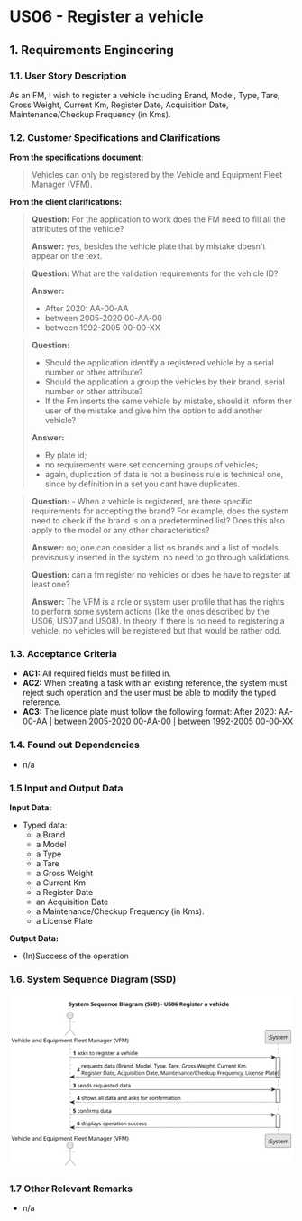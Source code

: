# US06 - Register a vehicle


## 1. Requirements Engineering

### 1.1. User Story Description

As an FM, I wish to register a vehicle including Brand, Model, Type, Tare,
Gross Weight, Current Km, Register Date, Acquisition Date, Maintenance/Checkup Frequency (in Kms).

### 1.2. Customer Specifications and Clarifications 

**From the specifications document:**

> Vehicles can only be registered by the Vehicle and Equipment Fleet Manager (VFM).

**From the client clarifications:**

> **Question:** For the application to work does the FM need to fill all the attributes of the vehicle?
>
> **Answer:** yes, besides the vehicle plate that by mistake doesn't appear on the text.

> **Question:** What are the validation requirements for the vehicle ID?
>
> **Answer:**
>- After 2020: AA-00-AA
>- between 2005-2020 00-AA-00
>- between 1992-2005 00-00-XX

> **Question:**
>- Should the application identify a registered vehicle by a serial number or other attribute?
>- Should the application a group the vehicles by their brand, serial number or other attribute?
>- If the Fm inserts the same vehicle by mistake, should it inform ther user of the mistake and give him the option to add another vehicle?
>
> **Answer:**
>- By plate id;
>- no requirements were set concerning groups of vehicles;
>- again, duplication of data is not a business rule is technical one, since by definition in a set you cant have duplicates.

> **Question:**  - When a vehicle is registered, are there specific requirements for accepting the brand? For example, does the system need to check if the brand is on a predetermined list? Does this also apply to the model or any other characteristics?
>
> **Answer:** no; one can consider a list os brands and a list of models previsously inserted in the system, no need to go through validations.

> **Question:** can a fm register no vehicles or does he have to regsiter at least one?
>
> **Answer:**
The VFM is a role or system user profile that has the rights to perform some system actions (like the ones described by the US06, US07 and US08).
In theory If there is no need to registering a vehicle, no vehicles will be registered but that would be rather odd.

### 1.3. Acceptance Criteria

* **AC1:** All required fields must be filled in.
* **AC2:** When creating a task with an existing reference, the system must reject such operation and the user must be able to modify the typed reference.
* **AC3:** The licence plate must follow the following format: After 2020: AA-00-AA | 
between 2005-2020 00-AA-00 | 
between 1992-2005 00-00-XX

### 1.4. Found out Dependencies

* n/a

### 1.5 Input and Output Data

**Input Data:**

* Typed data:
    * a Brand
    * a Model 
    * a Type
    * a Tare
    * a Gross Weight
    * a Current Km
    * a Register Date
    * an Acquisition Date
    * a Maintenance/Checkup Frequency (in Kms).
    * a License Plate

**Output Data:**

* (In)Success of the operation

### 1.6. System Sequence Diagram (SSD)

![System Sequence Diagram - US06](svg/us006-system-sequence-diagram.svg)

### 1.7 Other Relevant Remarks

* n/a